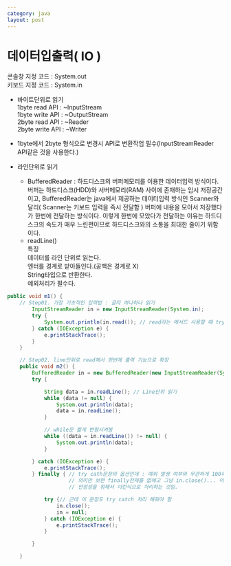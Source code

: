 ```yaml
---
category: java
layout: post
---
```




#  데이터입출력( IO )
콘솔창 지정 코드 : System.out      
키보드 지정 코드 : System.in

- 바이트단위로 읽기       
1byte read API  : ~InputStream      
1byte write API : ~OutputStream      
2byte read API  : ~Reader      
2byte write API : ~Writer      
- 1byte에서 2byte 형식으로 변경시 API로 변환작업 필수(InputStreamReader API같은 것을 사용한다.)      
          
- 라인단위로 읽기      
	- BufferedReader : 하드디스크의 버퍼메모리를 이용한 데이터입력 방식이다. 버퍼는 하드디스크(HDD)와 서버메모리(RAM) 사이에 존재하는 임시 저장공간이고, BufferedReader는 java에서 제공하는 데이터입력 방식인 Scanner와 달리( Scanner는 키보드 입력을 즉시 전달함 ) 버퍼에 내용을 모아서 저장했다가 한번에 전달하는 방식이다. 이렇게 한번에 모았다가 전달하는 이유는 하드디스크의 속도가 매우 느린편이므로 하드디스크와의 소통을 최대한 줄이기 위함이다.
	- readLine()     
	특징     
	데이터를 라인 단위로 읽는다.     
	엔터를 경계로 받아들인다.(공백은 경계로 X)      
	String타입으로 반환한다.      
	예외처리가 필수다.     




```java
public void m1() {
    // Step01. 가장 기초적인 입력법 : 글자 하나하나 읽기
		InputStreamReader in = new InputStreamReader(System.in);
		try {
			System.out.println(in.read()); // read라는 메서드 사용할 때 try,catch가 꼭 필요.. 에러생길수있으므로
		} catch (IOException e) {
			e.printStackTrace();
		}
	}

	// Step02. line단위로 read해서 한번에 출력 기능으로 확장
	public void m2() {
		BufferedReader in = new BufferedReader(new InputStreamReader(System.in));
		try {

			String data = in.readLine(); // Line단위 읽기
			while (data != null) {
				System.out.println(data);
				data = in.readLine();
			}

			// while문 짧게 변형시켜봄
			while ((data = in.readLine()) != null) {
				System.out.println(data);
			}

		} catch (IOException e) {
			e.printStackTrace();
		} finally { // try cath문장의 옵션인데 : 예외 발생 여부와 무관하게 100퍼센트 실행 보장하는 부분
					// 의미만 보면 finally전체를 없에고 그냥 in.close()... 이렇게해줘도되는데
					// 안정성을 위해서 이런식으로 처리하는 것임.

			try {// 근데 이 문장도 try catch 처리 해줘야 함
				in.close();
				in = null;
			} catch (IOException e) {
				e.printStackTrace();
			}

		}

	}
```

